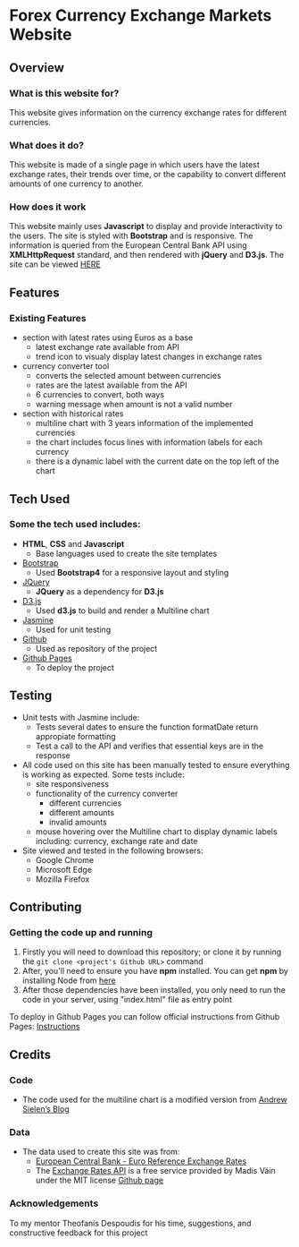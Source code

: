 # Forex Currency Exchange Markets Website
 
## Overview
 
### What is this website for?
 
This website gives information on the currency exchange rates for different currencies.
 
### What does it do?
 
This website is made of a single page in which users have the latest exchange rates, their trends over time, or the capability to convert different amounts of one currency to another.
 
### How does it work
 
This website mainly uses **Javascript** to display and provide interactivity to the users. The site is styled with **Bootstrap** and is responsive.
The information is queried from the European Central Bank API using  **XMLHttpRequest** standard, and then rendered with **jQuery** and **D3.js**. 
The site can be viewed [HERE](https://josep-pujol.github.io/learning_ifd-dashboard/)

## Features
 
### Existing Features

- section with latest rates using Euros as a base
    - latest exchange rate available from API
    - trend icon to visualy display latest changes in exchange rates
- currency converter tool  
    - converts the selected amount between currencies
    - rates are the latest available from the API
    - 6 currencies to convert, both ways
    - warning message when amount is not a valid number
- section with historical rates
    - multiline chart with 3 years information of the implemented currencies 
    - the chart includes focus lines with information labels for each currency
    - there is a dynamic label with the current date on the top left of the chart

## Tech Used

### Some the tech used includes:

- **HTML**, **CSS** and **Javascript**
    - Base languages used to create the site templates
- [Bootstrap](http://getbootstrap.com/)
    - Used **Bootstrap4** for a responsive layout and styling
- [JQuery](https://jquery.com)
    - **JQuery** as a dependency for **D3.js**
- [D3.js](https://d3js.org)
    - Used **d3.js** to build and render a Multiline chart
- [Jasmine](https://jasmine.github.io/)
    - Used for unit testing 
- [Github](https://github.com/)
    - Used as repository of the project 
- [Github Pages](https://pages.github.com/)
    - To deploy the project

## Testing
- Unit tests with Jasmine include:
    - Tests several dates to ensure the function formatDate return appropiate formatting
    - Test a call to the API and verifies that essential keys are in the response
- All code used on this site has been manually tested to ensure everything is working as expected. Some tests include:
    - site responsiveness
    - functionality of the currency converter
        - different currencies 
        - different amounts
        - invalid amounts
    - mouse hovering over the Multiline chart to display dynamic labels including: currency, exchange rate and date
- Site viewed and tested in the following browsers:
  - Google Chrome
  - Microsoft Edge
  - Mozilla Firefox

## Contributing
 
### Getting the code up and running

1. Firstly you will need to download this repository; or clone it by running the ```git clone <project's Github URL>``` command
2. After, you'll need to ensure you have **npm** installed. You can get **npm** by installing Node from [here](https://nodejs.org/en/)
3. After those dependencies have been installed, you only need to run the code in your server, using "index.html" file as entry point

To deploy in Github Pages you can follow official instructions from Github Pages: [Instructions](https://help.github.com/en/articles/configuring-a-publishing-source-for-github-pages)

## Credits

### Code

- The code used for the multiline chart is a modified version from [Andrew Sielen’s Blog](http://bl.ocks.org/asielen/44ffca2877d0132572cb)

### Data

- The data used to create this site was from:
    - [European Central Bank - Euro Reference Exchange Rates](https://www.ecb.europa.eu/stats/policy_and_exchange_rates/euro_reference_exchange_rates/html/index.en.html)
    - The [Exchange Rates API](https://exchangeratesapi.io/) is a free service provided by Madis Väin under the MIT license [Github page](https://github.com/exchangeratesapi/exchangeratesapi)
 
### Acknowledgements
To my mentor Theofanis Despoudis for his time, suggestions, and constructive feedback for this project
